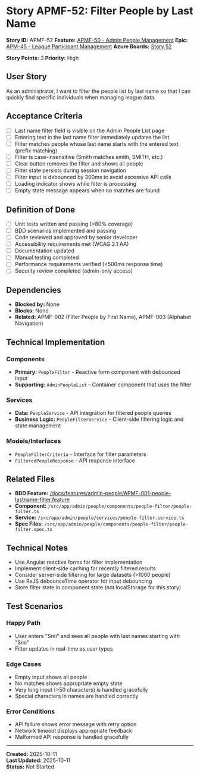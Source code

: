 # Story APMF-52: Filter People by Last Name

**Story ID:** APMF-52
**Feature:** [APMF-50 - Admin People Management](../features/admin-people/APMF-001-admin-people-management.md)
**Epic:** [APM-45 - League Participant Management](../epics/APM-001-admin-people-management.md)
**Azure Boards:** [Story 52](https://dev.azure.com/rsalit1516/Hoops/_workitems/edit/52)

**Story Points:** 3
**Priority:** High

## User Story

As an administrator, I want to filter the people list by last name so that I can quickly find specific individuals when managing league data.

## Acceptance Criteria

- [ ] Last name filter field is visible on the Admin People List page
- [ ] Entering text in the last name filter immediately updates the list
- [ ] Filter matches people whose last name starts with the entered text (prefix matching)
- [ ] Filter is case-insensitive (Smith matches smith, SMITH, etc.)
- [ ] Clear button removes the filter and shows all people
- [ ] Filter state persists during session navigation
- [ ] Filter input is debounced by 300ms to avoid excessive API calls
- [ ] Loading indicator shows while filter is processing
- [ ] Empty state message appears when no matches are found

## Definition of Done

- [ ] Unit tests written and passing (>80% coverage)
- [ ] BDD scenarios implemented and passing
- [ ] Code reviewed and approved by senior developer
- [ ] Accessibility requirements met (WCAG 2.1 AA)
- [ ] Documentation updated
- [ ] Manual testing completed
- [ ] Performance requirements verified (<500ms response time)
- [ ] Security review completed (admin-only access)

## Dependencies

- **Blocked by:** None
- **Blocks:** None
- **Related:** APMF-002 (Filter People by First Name), APMF-003 (Alphabet Navigation)

## Technical Implementation

### Components

- **Primary:** `PeopleFilter` - Reactive form component with debounced input
- **Supporting:** `AdminPeopleList` - Container component that uses the filter

### Services

- **Data:** `PeopleService` - API integration for filtered people queries
- **Business Logic:** `PeopleFilterService` - Client-side filtering logic and state management

### Models/Interfaces

- `PeopleFilterCriteria` - Interface for filter parameters
- `FilteredPeopleResponse` - API response interface

## Related Files

- **BDD Feature:** [/docs/features/admin-people/APMF-001-people-lastname-filter.feature](../features/admin-people/APMF-001-people-lastname-filter.feature)
- **Component:** `/src/app/admin/people/components/people-filter/people-filter.ts`
- **Service:** `/src/app/admin/people/services/people-filter.service.ts`
- **Spec Files:** `/src/app/admin/people/components/people-filter/people-filter.spec.ts`

## Technical Notes

- Use Angular reactive forms for filter implementation
- Implement client-side caching for recently filtered results
- Consider server-side filtering for large datasets (>1000 people)
- Use RxJS debounceTime operator for input debouncing
- Store filter state in component state (not localStorage for this story)

## Test Scenarios

### Happy Path

- User enters "Smi" and sees all people with last names starting with "Smi"
- Filter updates in real-time as user types

### Edge Cases

- Empty input shows all people
- No matches shows appropriate empty state
- Very long input (>50 characters) is handled gracefully
- Special characters in names are handled correctly

### Error Conditions

- API failure shows error message with retry option
- Network timeout displays appropriate feedback
- Malformed API response is handled gracefully

---

**Created:** 2025-10-11  
**Last Updated:** 2025-10-11  
**Status:** Not Started
